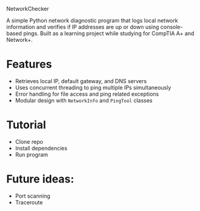 NetworkChecker

A simple Python network diagnostic program that logs local network information and verifies if IP addresses are up or down using console-based pings. Built as a learning project while studying for CompTIA A+ and Network+.


# Features

- Retrieves local IP, default gateway, and DNS servers
- Uses concurrent threading to ping multiple IPs simultaneously
- Error handling for file access and ping related exceptions
- Modular design with `NetworkInfo` and `PingTool` classes


# Tutorial
- Clone repo
- Install dependencies
- Run program


# Future ideas: 
- Port scanning
- Traceroute


